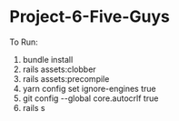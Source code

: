 # Project-6-Five-Guys
To Run:
  1. bundle install
  2. rails assets:clobber
  3. rails assets:precompile
  4. yarn config set ignore-engines true
  5. git config --global core.autocrlf true
  6. rails s
